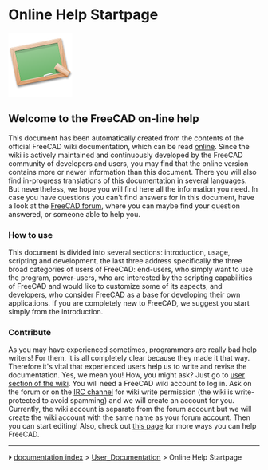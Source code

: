 # Online Help Startpage
![150](images/Crystal_Clear_app_tutorials.png )

## Welcome to the FreeCAD on-line help 

This document has been automatically created from the contents of the official FreeCAD wiki documentation, which can be read [online](http://www.freecadweb.org/wiki/index.php?title=Main_Page). Since the wiki is actively maintained and continuously developed by the FreeCAD community of developers and users, you may find that the online version contains more or newer information than this document. There you will also find in-progress translations of this documentation in several languages. But nevertheless, we hope you will find here all the information you need. In case you have questions you can\'t find answers for in this document, have a look at the [FreeCAD forum](http://forum.freecadweb.org/index.php), where you can maybe find your question answered, or someone able to help you.

### How to use 

This document is divided into several sections: introduction, usage, scripting and development, the last three address specifically the three broad categories of users of FreeCAD: end-users, who simply want to use the program, power-users, who are interested by the scripting capabilities of FreeCAD and would like to customize some of its aspects, and developers, who consider FreeCAD as a base for developing their own applications. If you are completely new to FreeCAD, we suggest you start simply from the introduction.

### Contribute

As you may have experienced sometimes, programmers are really bad help writers! For them, it is all completely clear because they made it that way. Therefore it\'s vital that experienced users help us to write and revise the documentation. Yes, we mean you! How, you might ask? Just go to [user section of the wiki](http://www.freecadweb.org/wiki/index.php). You will need a FreeCAD wiki account to log in. Ask on the forum or on the [IRC channel](https://www.freecadweb.org/wiki/Help#Chat) for wiki write permission (the wiki is write-protected to avoid spamming) and we will create an account for you. Currently, the wiki account is separate from the forum account but we will create the wiki account with the same name as your forum account. Then you can start editing! Also, check out [this page](http://www.freecadweb.org/wiki/index.php?title=Help_FreeCAD) for more ways you can help FreeCAD.



---
⏵ [documentation index](../README.md) > [User_Documentation](Category_User_Documentation.md) > Online Help Startpage
